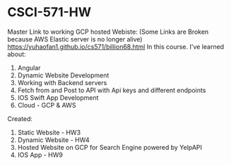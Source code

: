 # CSCI-571-HW
Master Link to working GCP hosted Webiste: (Some Links are Broken because AWS Elastic server is no longer alive)
https://yuhaofan1.github.io/cs571/billion68.html
In this course. I've learned about:
1. Angular
2. Dynamic Website Development
3. Working with Backend servers
4. Fetch from and Post to API with Api keys and different endpoints
5. IOS Swift App Development
6. Cloud - GCP & AWS

Created:
1. Static Website - HW3
2. Dynamic Website - HW4
3. Hosted Website on GCP for Search Engine powered by YelpAPI
4. IOS App - HW9
